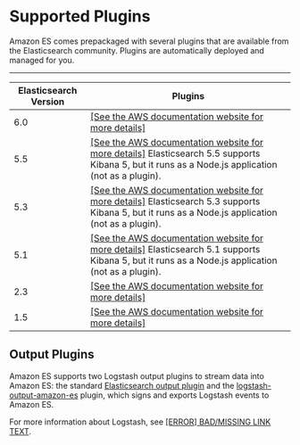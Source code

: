 # Supported Plugins<a name="aes-supported-plugins"></a>

Amazon ES comes prepackaged with several plugins that are available from the Elasticsearch community\. Plugins are automatically deployed and managed for you\.


****  

| Elasticsearch Version | Plugins | 
| --- | --- | 
| 6\.0 |  [\[See the AWS documentation website for more details\]](http://docs.aws.amazon.com/elasticsearch-service/latest/developerguide/aes-supported-plugins.html)  | 
| 5\.5 |  [\[See the AWS documentation website for more details\]](http://docs.aws.amazon.com/elasticsearch-service/latest/developerguide/aes-supported-plugins.html)  Elasticsearch 5\.5 supports Kibana 5, but it runs as a Node\.js application \(not as a plugin\)\.   | 
| 5\.3 |  [\[See the AWS documentation website for more details\]](http://docs.aws.amazon.com/elasticsearch-service/latest/developerguide/aes-supported-plugins.html)  Elasticsearch 5\.3 supports Kibana 5, but it runs as a Node\.js application \(not as a plugin\)\.   | 
| 5\.1 |  [\[See the AWS documentation website for more details\]](http://docs.aws.amazon.com/elasticsearch-service/latest/developerguide/aes-supported-plugins.html)  Elasticsearch 5\.1 supports Kibana 5, but it runs as a Node\.js application \(not as a plugin\)\.   | 
| 2\.3 |  [\[See the AWS documentation website for more details\]](http://docs.aws.amazon.com/elasticsearch-service/latest/developerguide/aes-supported-plugins.html)  | 
| 1\.5 |  [\[See the AWS documentation website for more details\]](http://docs.aws.amazon.com/elasticsearch-service/latest/developerguide/aes-supported-plugins.html)  | 

## Output Plugins<a name="outputplugins"></a>

Amazon ES supports two Logstash output plugins to stream data into Amazon ES: the standard [Elasticsearch output plugin](https://www.elastic.co/guide/en/logstash/current/plugins-outputs-elasticsearch.html) and the [logstash\-output\-amazon\-es](https://github.com/awslabs/logstash-output-amazon_es) plugin, which signs and exports Logstash events to Amazon ES\. 

For more information about Logstash, see [[ERROR] BAD/MISSING LINK TEXT](es-kibana.md#es-managedomains-logstash)\.
